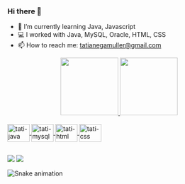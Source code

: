 ### Hi there 👋



- 🌱 I’m currently learning Java, Javascript
- 💻  I worked with Java, MySQL, Oracle, HTML, CSS
- 📫 How to reach me: tatianegamuller@gmail.com

<div align="center">
  <a href="https://github.com/tatimuller">
  <img height="130em" src="https://github-readme-stats.vercel.app/api?username=tatimuller&show_icons=true&theme=onedark&include_all_commits=true&count_private=true"/>
  <img height="130em" src="https://github-readme-stats.vercel.app/api/top-langs/?username=tatimuller&layout=compact&langs_count=7&theme=onedark"/>
</div>
<div style="display: inline_block"><br>  
  <img align="center" alt="tati-java" height="40" width="50" src="https://cdn.jsdelivr.net/gh/devicons/devicon/icons/java/java-original.svg" />
  <img align="center" alt="tati-mysql" height="40" width="50" src="https://cdn.jsdelivr.net/gh/devicons/devicon/icons/mysql/mysql-original.svg" /> 
  <img align="center" alt="tati-html" height="40" width="50" src="https://cdn.jsdelivr.net/gh/devicons/devicon/icons/html5/html5-original.svg" />
  <img align="center" alt="tati-css" height="40" width="50" src="https://cdn.jsdelivr.net/gh/devicons/devicon/icons/css3/css3-original.svg" /> 
 
</div>
   
  
  ##
  
 <div> 

  <a href = "mailto:tatianegamulle@gmail.com"><img src="https://img.shields.io/badge/-Gmail-%23333?style=for-the-badge&logo=gmail&logoColor=white" target="_blank"></a>
  <a href="https://www.linkedin.com/in/tatiane-g-alvarenga-müller-0029a9119" target="_blank"><img src="https://img.shields.io/badge/-LinkedIn-%230077B5?style=for-the-badge&logo=linkedin&logoColor=white" target="_blank"></a> 
 
  ![Snake animation](https://github.com/tatimuller/tatimuller/blob/output/github-contribution-grid-snake.svg)
 
</div>
